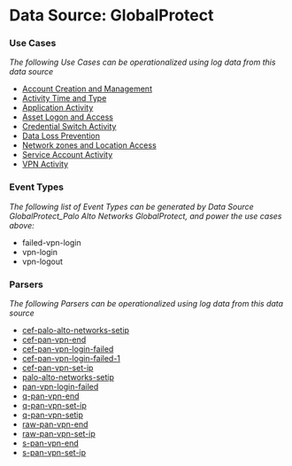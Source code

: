 Data Source: GlobalProtect
==========================

### Use Cases

_The following Use Cases can be operationalized using log data from this data source_

* [Account Creation and Management](usecase_account_creation_and_management.md)
* [Activity Time  and Type](usecase_activity_time__and_type.md)
* [Application Activity](usecase_application_activity.md)
* [Asset Logon and Access](usecase_asset_logon_and_access.md)
* [Credential Switch Activity](usecase_credential_switch_activity.md)
* [Data Loss Prevention](usecase_data_loss_prevention.md)
* [Network zones and Location Access](usecase_network_zones_and_location_access.md)
* [Service Account Activity](usecase_service_account_activity.md)
* [VPN Activity](usecase_vpn_activity.md)


### Event Types

_The following list of Event Types can be generated by Data Source GlobalProtect_Palo Alto Networks GlobalProtect, and power the use cases above:_

- failed-vpn-login
- vpn-login
- vpn-logout


### Parsers

_The following Parsers can be operationalized using log data from this data source_

* [cef-palo-alto-networks-setip](parserContent_cef-palo-alto-networks-setip.md)
* [cef-pan-vpn-end](parserContent_cef-pan-vpn-end.md)
* [cef-pan-vpn-login-failed](parserContent_cef-pan-vpn-login-failed.md)
* [cef-pan-vpn-login-failed-1](parserContent_cef-pan-vpn-login-failed-1.md)
* [cef-pan-vpn-set-ip](parserContent_cef-pan-vpn-set-ip.md)
* [palo-alto-networks-setip](parserContent_palo-alto-networks-setip.md)
* [pan-vpn-login-failed](parserContent_pan-vpn-login-failed.md)
* [q-pan-vpn-end](parserContent_q-pan-vpn-end.md)
* [q-pan-vpn-set-ip](parserContent_q-pan-vpn-set-ip.md)
* [q-pan-vpn-setip](parserContent_q-pan-vpn-setip.md)
* [raw-pan-vpn-end](parserContent_raw-pan-vpn-end.md)
* [raw-pan-vpn-set-ip](parserContent_raw-pan-vpn-set-ip.md)
* [s-pan-vpn-end](parserContent_s-pan-vpn-end.md)
* [s-pan-vpn-set-ip](parserContent_s-pan-vpn-set-ip.md)
